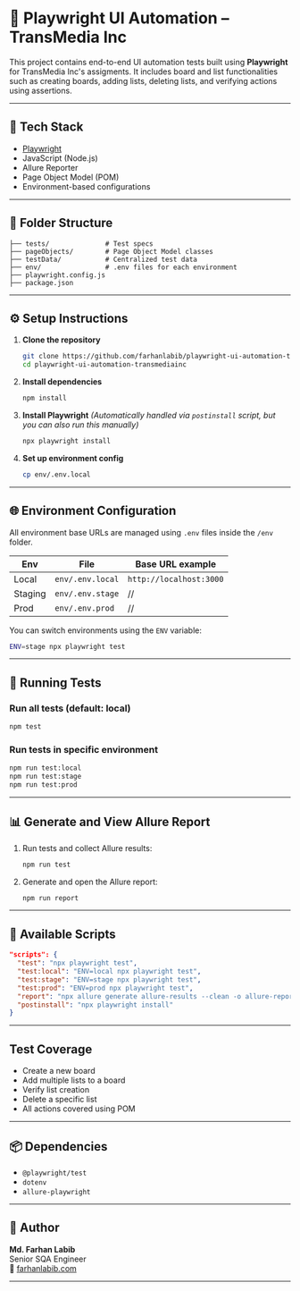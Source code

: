 # 🎯 Playwright UI Automation – TransMedia Inc

This project contains end-to-end UI automation tests built using **Playwright** for TransMedia Inc's assigments. It includes board and list functionalities such as creating boards, adding lists, deleting lists, and verifying actions using assertions.

---

## 🚀 Tech Stack

- [Playwright](https://playwright.dev/)
- JavaScript (Node.js)
- Allure Reporter
- Page Object Model (POM)
- Environment-based configurations

---

## 📁 Folder Structure

```
├── tests/              # Test specs
├── pageObjects/        # Page Object Model classes
├── testData/           # Centralized test data
├── env/                # .env files for each environment
├── playwright.config.js
├── package.json
```

---

## ⚙️ Setup Instructions

1. **Clone the repository**
   ```bash
   git clone https://github.com/farhanlabib/playwright-ui-automation-transmediainc.git
   cd playwright-ui-automation-transmediainc
   ```

2. **Install dependencies**
   ```bash
   npm install
   ```

3. **Install Playwright**
   *(Automatically handled via `postinstall` script, but you can also run this manually)*
   ```bash
   npx playwright install
   ```

4. **Set up environment config**
   ```bash
   cp env/.env.local
   ```

---

## 🌐 Environment Configuration

All environment base URLs are managed using `.env` files inside the `/env` folder.

| Env     | File              | Base URL example                 |
|---------|-------------------|----------------------------------|
| Local   | `env/.env.local`  | `http://localhost:3000`          |
| Staging | `env/.env.stage`  | //                               |
| Prod    | `env/.env.prod`   | //                               |

You can switch environments using the `ENV` variable:
```bash
ENV=stage npx playwright test
```

---

## 🧪 Running Tests

### Run all tests (default: local)
```bash
npm test
```

### Run tests in specific environment
```bash
npm run test:local
npm run test:stage
npm run test:prod
```
---

## 📊 Generate and View Allure Report

1. Run tests and collect Allure results:
   ```bash
   npm run test
   ```

2. Generate and open the Allure report:
   ```bash
   npm run report
   ```

---

## 📜 Available Scripts

```json
"scripts": {
  "test": "npx playwright test",
  "test:local": "ENV=local npx playwright test",
  "test:stage": "ENV=stage npx playwright test",
  "test:prod": "ENV=prod npx playwright test",
  "report": "npx allure generate allure-results --clean -o allure-report && npx allure open allure-report",
  "postinstall": "npx playwright install"
}
```

---

## Test Coverage

- Create a new board
- Add multiple lists to a board
- Verify list creation
- Delete a specific list
- All actions covered using POM

---

## 📦 Dependencies

- `@playwright/test`
- `dotenv`
- `allure-playwright`

---

## 👤 Author

**Md. Farhan Labib**  
Senior SQA Engineer  
🔗 [farhanlabib.com](https://farhanlabib.com)

---

